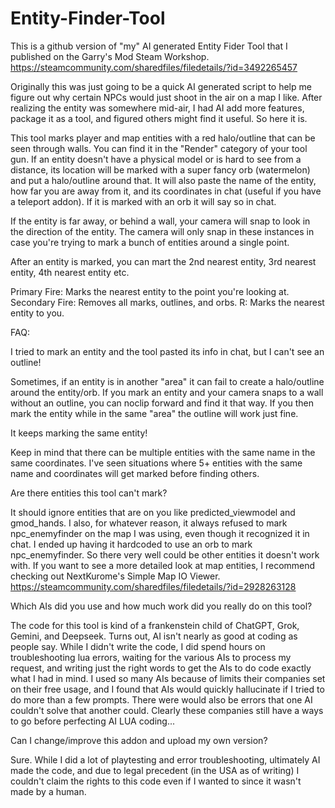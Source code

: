 # Entity-Finder-Tool
This is a github version of "my" AI generated Entity Fider Tool that I published on the Garry's Mod Steam Workshop.
https://steamcommunity.com/sharedfiles/filedetails/?id=3492265457

Originally this was just going to be a quick AI generated script to help me figure out why certain NPCs would just shoot in the air on a map I like. After realizing the entity was somewhere mid-air, I had AI add more features, package it as a tool, and figured others might find it useful. So here it is.

This tool marks player and map entities with a red halo/outline that can be seen through walls.  You can find it in the "Render" category of your tool gun. If an entity doesn't have a physical model or is hard to see from a distance, its location will be marked with a super fancy orb (watermelon) and put a halo/outline around that. It will also paste the name of the entity, how far you are away from it, and its coordinates in chat (useful if you have a teleport addon). If it is marked with an orb it will say so in chat. 

If the entity is far away, or behind a wall, your camera will snap to look in the direction of the entity. The camera will only snap in these instances in case you're trying to mark a bunch of entities around a single point.

After an entity is marked, you can mart the 2nd nearest entity, 3rd nearest entity, 4th nearest entity etc.

Primary Fire: Marks the nearest entity to the point you're looking at.
Secondary Fire: Removes all marks, outlines, and orbs.
R: Marks the nearest entity to you.

FAQ:

I tried to mark an entity and the tool pasted its info in chat, but I can't see an outline!

Sometimes, if an entity is in another "area" it can fail to create a halo/outline around the entity/orb. If you mark an entity and your camera snaps to a wall without an outline, you can noclip forward and find it that way. If you then mark the entity while in the same "area" the outline will work just fine.

It keeps marking the same entity!

Keep in mind that there can be multiple entities with the same name in the same coordinates. I've seen situations where 5+ entities with the same name and coordinates will get marked before finding others.

Are there entities this tool can't mark?

It should ignore entities that are on you like predicted_viewmodel and gmod_hands. I also, for whatever reason, it always refused to mark npc_enemyfinder on the map I was using, even though it recognized it in chat. I ended up having it hardcoded to use an orb to mark npc_enemyfinder. So there very well could be other entities it doesn't work with. If you want to see a more detailed look at map entities, I recommend checking out NextKurome's Simple Map IO Viewer.
https://steamcommunity.com/sharedfiles/filedetails/?id=2928263128

Which AIs did you use and how much work did you really do on this tool?

The code for this tool is kind of a frankenstein child of ChatGPT, Grok, Gemini, and Deepseek. Turns out, AI isn't nearly as good at coding as people say. While I didn't write the code, I did spend hours on troubleshooting lua errors, waiting for the various AIs to process my request, and writing just the right words to get the AIs to do code exactly what I had in mind. I used so many AIs because of limits their companies set on their free usage, and I found that AIs would quickly hallucinate if I tried to do more than a few prompts. There were would also be errors that one AI couldn't solve that another could. Clearly these companies still have a ways to go before perfecting AI LUA coding...

Can I change/improve this addon and upload my own version?

Sure. While I did a lot of playtesting and error troubleshooting, ultimately AI made the code, and due to legal precedent (in the USA as of writing) I couldn't claim the rights to this code even if I wanted to since it wasn't made by a human.
